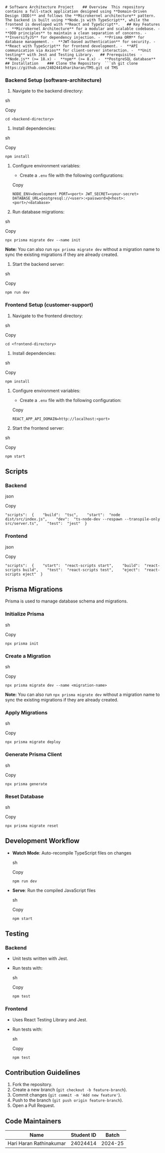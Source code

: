 `# Software Architecture Project    ## Overview  This repository contains a full-stack application designed using **Domain-Driven Design (DDD)** and follows the **Microkernel architecture** pattern. The backend is built using **Node.js with TypeScript**, while the frontend is developed with **React and TypeScript**.   ## Key Features  -  **Microkernel Architecture** for a modular and scalable codebase. -  **DDD principles** to maintain a clean separation of concerns. -  **InversifyJS** for dependency injection. -  **Prisma ORM** for database management. -  **JWT-based authentication** for security. -  **React with TypeScript** for frontend development. -  **API communication via Axios** for client-server interaction. -  **Unit testing** with Jest and Testing Library.   ## Prerequisites  -  **Node.js** (>= 18.x) -  **npm** (>= 8.x) -  **PostgreSQL database**    ## Installation    ### Clone the Repository  ```sh git clone https://github.com/24024414hariharan/TMS.git cd TMS`

### Backend Setup (software-architecture)

1.  Navigate to the backend directory:

sh

Copy

`cd <backend-directory>`

1.  Install dependencies:

sh

Copy

`npm install`

1.  Configure environment variables:
    -   Create a `.env` file with the following configurations:

    Copy

    `NODE_ENV=development PORT=<port> JWT_SECRET=<your-secret> DATABASE_URL=postgresql://<user>:<password>@<host>:<port>/<database>`

2.  Run database migrations:

sh

Copy

`npx prisma migrate dev --name init`

**Note:** You can also run `npx prisma migrate dev` without a migration name to sync the existing migrations if they are already created.

1.  Start the backend server:

sh

Copy

`npm run dev`

### Frontend Setup (customer-support)

1.  Navigate to the frontend directory:

sh

Copy

`cd <frontend-directory>`

1.  Install dependencies:

sh

Copy

`npm install`

1.  Configure environment variables:
    -   Create a `.env` file with the following configuration:

    Copy

    `REACT_APP_API_DOMAIN=http://localhost:<port>`

2.  Start the frontend server:

sh

Copy

`npm start`

Scripts
-------

### Backend

json

Copy

`"scripts":  {    "build":  "tsc",    "start":  "node dist/src/index.js",    "dev":  "ts-node-dev --respawn --transpile-only src/server.ts",    "test":  "jest"  }`

### Frontend

json

Copy

`"scripts":  {    "start":  "react-scripts start",    "build":  "react-scripts build",    "test":  "react-scripts test",    "eject":  "react-scripts eject"  }`

Prisma Migrations
-----------------

Prisma is used to manage database schema and migrations.

### Initialize Prisma

sh

Copy

`npx prisma init`

### Create a Migration

sh

Copy

`npx prisma migrate dev --name <migration-name>`

**Note:** You can also run `npx prisma migrate dev` without a migration name to sync the existing migrations if they are already created.

### Apply Migrations

sh

Copy

`npx prisma migrate deploy`

### Generate Prisma Client

sh

Copy

`npx prisma generate`

### Reset Database

sh

Copy

`npx prisma migrate reset`

Development Workflow
--------------------

-   **Watch Mode**: Auto-recompile TypeScript files on changes

    sh

    Copy

    `npm run dev`

-   **Serve**: Run the compiled JavaScript files

    sh

    Copy

    `npm start`

Testing
-------

### Backend

-   Unit tests written with Jest.
-   Run tests with:

    sh

    Copy

    `npm test`

### Frontend

-   Uses React Testing Library and Jest.
-   Run tests with:

    sh

    Copy

    `npm test`

Contribution Guidelines
-----------------------

1.  Fork the repository.
2.  Create a new branch (`git checkout -b feature-branch`).
3.  Commit changes (`git commit -m 'Add new feature'`).
4.  Push to the branch (`git push origin feature-branch`).
5.  Open a Pull Request.

Code Maintainers
----------------

| Name | Student ID | Batch |
| --- | --- | --- |
| Hari Haran Rathinakumar | 24024414 | 2024-25 |
